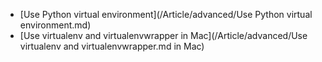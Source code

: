 * [Use Python virtual environment](/Article/advanced/Use Python virtual environment.md)
* [Use virtualenv and virtualenvwrapper in Mac](/Article/advanced/Use virtualenv and virtualenvwrapper.md in Mac)
